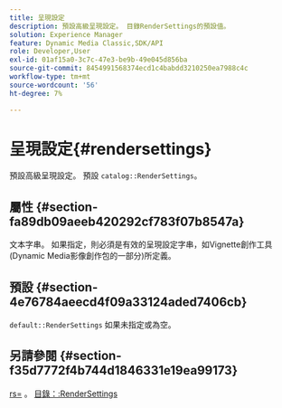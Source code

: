 ```yaml
---
title: 呈現設定
description: 預設高級呈現設定。 目錄RenderSettings的預設值。
solution: Experience Manager
feature: Dynamic Media Classic,SDK/API
role: Developer,User
exl-id: 01af15a0-3c7c-47e3-be9b-49e045d856ba
source-git-commit: 8454991568374ecd1c4babdd3210250ea7988c4c
workflow-type: tm+mt
source-wordcount: '56'
ht-degree: 7%

---
```


# 呈現設定{#rendersettings}

預設高級呈現設定。 預設 `catalog::RenderSettings`。

## 屬性 {#section-fa89db09aeeb420292cf783f07b8547a}

文本字串。 如果指定，則必須是有效的呈現設定字串，如Vignette創作工具(Dynamic Media影像創作包的一部分)所定義。

## 預設 {#section-4e76784aeecd4f09a33124aded7406cb}

`default::RenderSettings` 如果未指定或為空。

## 另請參閱 {#section-f35d7772f4b744d1846331e19ea99173}

[rs=](../../../../../ir-api/http-protocol/image-rendering-api-ref/c-ir-http-protocol-ref/c-ir-http-protocol-command-reference/r-ir-rs.md#reference-d20cefaaa6cd4f449d1591c87959b4cf) 。 [目錄：:RenderSettings](../../../../../ir-api/material-cat/image-rendering-api-ref/c-ir-material-catalog/c-ir-attributes-reference/r-ir-rendersettings.md#reference-f3ae5e18095d40b2a8edef957dd82fbd)
